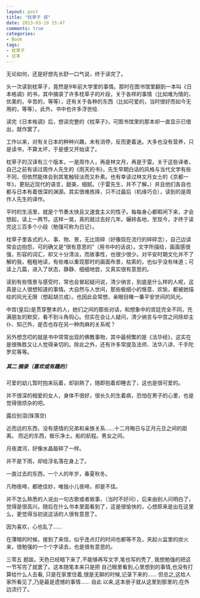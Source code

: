 ```yaml
---
layout: post
title: "枕草子 感"
date: 2013-03-19 15:47
comments: true
categories: 
- Book
tags:
- 枕草子
- 日本
---
```


无论如何，还是好想先长舒一口气说，终于读完了。

头一次读到枕草子，竟然是9年前大学里的事情。那时在图书馆里翻到一本叫《日本格调》的书，其中摘录了许多枕草子的片段，关于各样的事情（比如难为情的，优美的，辛苦的，等等），还有关于各种的东西（比如可爱的，当时很好而如今无用的，等等）。此外，书中也许多浮世绘.

读完《日本格调》后，想读完整的《枕草子》，可图书馆里的那本却一直显示已借出，就作罢了。

工作以来，对有关日本的种种兴趣，未有消停，反而更着迷。大多也没有营养，只是读书，不算太坏，于是便又开始读了。

枕草子的汉译有三个版本，一是周作人，再是林文月，再是于雷。关于这些译者，自己之前有读过周作人先生的《雨天的书》，先生早期白话的风格与当代文学有些不同，但依然能体会到其笔触轻淡而又朴素。也有幸读过林文月女士的《京都一年》，更贴近现代的语言，甜美，细腻。（于雷先生，并不了解。）并且他们各自也都与日本有着很深的渊源。其实很难拣择，只不过最后（机缘巧合），读到的是周作人先生的译作。

平时的生活里，就是个节奏太快且又速食主义的性子。每每身心都暇闲下来，才会想起，读上一两节。这样一晃，真的就过去好几年。辗转各地，至现今，才终于读完这三百多个小段（勉强可称为日记）。

枕草子里各式的人、事、物、景，无比琐碎（好像现在流行的碎碎念），自己边读常会边抱怨，可的确又是“很有意思的”（用书中的话说）。文字所描绘，画面感很强，形容的词汇，却又十分清淡，而故事性，也很少很少。对平安时期文化并不了解的我，粗粗地读，有些难以重现那时的画面布景，枯索的，也似乎没有味道；可读上几篇，进入了状态，静静、细细地尝，又真实很有意思的。

读到有些情景与感受时，常也会冒起疑问说，清少纳言，到底是什么样的人呢，这真是让人很想知道的事情。大自然与人世间，那些极细小的惬意、欢愉，都被她描绘的风光无限（想起胡兰成）。也因此会常想，亲眼目睹一番平安世间的风光。

中宫(皇后)是贯穿整本的人，她们之间的那些对话，和想象中的宫廷完全不同，充满朋友的默契，看不到斗角钩心。但实在会让人疑问，清少纳言与中宫之间除却主仆、知己外，是否也存在另一种肉麻的关系呢？

另外想念叨的就是书中常常出现的佛教事物，其中最频繁的是《法华经》，这实在是很殊胜又让人觉得亲切的。除此之外，还有许多常提及法师、法华八讲、千手陀罗尼等等。
<!-- more -->
##### 其二 摘录（喜欢或有趣的）

可爱的幼儿暂时抱来玩着，却驯熟了，随即抱着却睡去了，这也是很可爱的。

并不很深的相爱的女人，身体不很好，很长久的生着病，恐怕在男子的心里，也是觉得很烦杂的吧。

露应别泪(珠落空)

近而远的东西，没有感情的兄弟和亲族关系……十二月晦日与正月元旦之间的距离。
而近的东西，极乐净土。船的航程。男女之间。

月夜渡河，好像水晶敲碎了一样。

并不是下雨，却给浮名落在身上了。

一直过去的东西，一个人的年岁，春夏秋冬。

凡物夜啼，都绝佳妙，唯独小儿夜啼，却是不佳。

并不怎么熟悉的人说出一句古歌或者故事，（当时不好问），后来由别人问明白了，觉得是很高兴。随后在什么书本里面看到了，这是很愉快的，心想原来是出在这里么，更觉得当初说这话的人很有意思了。

因为喜欢，心也乱了……

在薄暗的时候，接到了来信，似乎连点灯的时间也都等不及，夹起火盆里的炭火来，很勉强的一个个字读去，也是很有意思的。


三零五 题跋。天色已经暗下来了,不能够再写文字,笔也写的秃了, 我想勉强的把这一节写完了就罢了。这本随笔本来只是把 自己眼里看到,心里想到的事情,也没有打算给什么人去看, 只是在家里住着,很是无聊的时候,记录下来的……
但总之,这给人家所看见了,乃是最是遗憾的事情…… 自此 以来,这本册子就从这里到那里的,在外边流行了。

